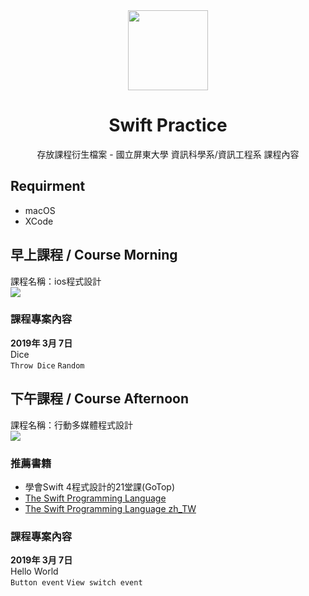 <div align="center">
  
<img src="https://developer.apple.com/swift/images/swift-og.png" width="128" height="128">
  
# Swift Practice

存放課程衍生檔案 - 國立屏東大學 資訊科學系/資訊工程系 課程內容

</div>

## Requirment
- macOS
- XCode

## 早上課程 / Course Morning
課程名稱：ios程式設計<br>
![](https://img.shields.io/badge/NPTU-CS-green.svg?style=flat-square)
### 課程專案內容
**2019年 3月 7日**<br>
Dice<br>
`Throw Dice` `Random` 

## 下午課程 / Course Afternoon
課程名稱：行動多媒體程式設計<br>
![](https://img.shields.io/badge/NPTU-CSIE-green.svg?style=flat-square)
### 推薦書籍
- 學會Swift 4程式設計的21堂課(GoTop)<br>
- [The Swift Programming Language](https://docs.swift.org/swift-book/) <br>
- [The Swift Programming Language zh_TW](https://tommy60703.gitbooks.io/swift-language-traditional-chinese/content/) <br>

### 課程專案內容
**2019年 3月 7日**<br>
Hello World<br>
`Button event` `View switch event` <br>
